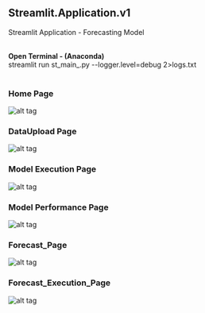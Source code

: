 <h2><b> Streamlit.Application.v1 </b> <br></h2>
Streamlit Application - Forecasting Model <br><br>

<b> Open Terminal - (Anaconda) </b> <br>
streamlit run st_main_.py --logger.level=debug 2>logs.txt <br><br>


### Home Page
![alt tag](https://github.com/VigneshMohan-Git/Streamlit.Application.v1/blob/main/Project_Screenshots/Home_Page.JPG)
<br>

### DataUpload Page
![alt tag](https://github.com/VigneshMohan-Git/Streamlit.Application.v1/blob/main/Project_Screenshots/DataUploadPage.JPG)
<br>

### Model Execution Page
![alt tag](https://github.com/VigneshMohan-Git/Streamlit.Application.v1/blob/main/Project_Screenshots/ModelExecution_Page.JPG)
<br>

### Model Performance Page
![alt tag](https://github.com/VigneshMohan-Git/Streamlit.Application.v1/blob/main/Project_Screenshots/ModelExecution_Performance_Page.JPG)
<br>

### Forecast_Page
![alt tag](https://github.com/VigneshMohan-Git/Streamlit.Application.v1/blob/main/Project_Screenshots/Forecast_Page.JPG)
<br>

### Forecast_Execution_Page
![alt tag](https://github.com/VigneshMohan-Git/Streamlit.Application.v1/blob/main/Project_Screenshots/Forecast_Execution_Page.JPG)
